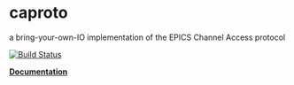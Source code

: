 # caproto

a bring-your-own-IO implementation of the EPICS Channel Access protocol

[![Build Status](https://travis-ci.org/danielballan/caproto.svg?branch=master)](https://travis-ci.org/danielballan/caproto)

[**Documentation**](https://danielballan.github.io/caproto/doc/)

